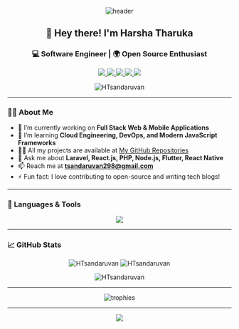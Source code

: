 <!-- Banner & Greeting -->
<p align="center">
  <img src="https://capsule-render.vercel.app/api?type=waving&color=0ABAB5&height=200&section=header&text=Harsha%20Tharuka&fontSize=40&fontColor=ffffff" alt="header"/>
</p>

<h2 align="center">👋 Hey there! I'm Harsha Tharuka</h2>
<h3 align="center">💻 Software Engineer | 🌍 Open Source Enthusiast</h3>

<p align="center">
  <a href="mailto:tsandaruvan298@gmail.com">
    <img src="https://img.shields.io/badge/Email-D14836?style=for-the-badge&logo=gmail&logoColor=white" />
  </a>
  <a href="https://twitter.com/" target="_blank">
    <img src="https://img.shields.io/badge/Twitter-1da1f2?style=for-the-badge&logo=twitter&logoColor=white" />
  </a>
  <a href="https://www.linkedin.com/in/harsha-tharuka-sandaruvan-586a85233/" target="_blank">
    <img src="https://img.shields.io/badge/LinkedIn-0a66c2?style=for-the-badge&logo=linkedin&logoColor=white" />
  </a>
  <a href="https://stackoverflow.com/users/19280169/harsha" target="_blank">
    <img src="https://img.shields.io/badge/StackOverflow-f48024?style=for-the-badge&logo=stackoverflow&logoColor=white" />
  </a>
  <a href="https://medium.com/@tsandaruvan298" target="_blank">
    <img src="https://img.shields.io/badge/Medium-12100e?style=for-the-badge&logo=medium&logoColor=white" />
  </a>
</p>

<!-- Profile Views -->
<p align="center">
  <img src="https://komarev.com/ghpvc/?username=HTsandaruvan&label=Profile%20views&color=0e75b6&style=flat" alt="HTsandaruvan" />
</p>

---

<!-- About Section -->
### 🙋‍♂️ About Me
- 🔭 I’m currently working on **Full Stack Web & Mobile Applications**
- 🌱 I’m learning **Cloud Engineering, DevOps, and Modern JavaScript Frameworks**
- 👨‍💻 All my projects are available at [My GitHub Repositories](https://github.com/HTsandaruvan?tab=repositories)
- 💬 Ask me about **Laravel, React.js, PHP, Node.js, Flutter, React Native**
- 📫 Reach me at **tsandaruvan298@gmail.com**
- ⚡ Fun fact: I love contributing to open-source and writing tech blogs!

---

<!-- Skills Section -->
### 🚀 Languages & Tools

<p align="center">
  <img src="https://skillicons.dev/icons?i=laravel,vue,php,nodejs,js,ts,python,java,django,flask,go,flutter,react,redux,html,css,sass,tailwind,bootstrap,mysql,postgres,mongodb,sqlite,aws,gcp,docker,kubernetes,nginx,git,linux,figma,heroku,redis,graphql,electron,postman,webpack" />
</p>

---

<!-- GitHub Stats -->
### 📈 GitHub Stats

<p align="center">
  <img src="https://github-readme-stats.vercel.app/api?username=HTsandaruvan&show_icons=true&theme=tokyonight" alt="HTsandaruvan" />
  <img src="https://github-readme-stats.vercel.app/api/top-langs/?username=HTsandaruvan&layout=compact&theme=tokyonight" alt="HTsandaruvan" />
</p>
<p align="center">
  <img src="https://github-readme-streak-stats.herokuapp.com/?user=HTsandaruvan&theme=tokyonight" alt="HTsandaruvan" />
</p>

---

<!-- Trophies -->
<p align="center">
  <img src="https://github-profile-trophy.vercel.app/?username=HTsandaruvan&theme=tokyonight&row=1&column=7" alt="trophies" />
</p>

---

<!-- Quote or Fun Footer -->
<p align="center">
  <img src="https://readme-typing-svg.demolab.com?font=Fira+Code&weight=700&pause=1000&color=0e75b6&center=true&vCenter=true&width=435&lines=Happy+Coding!;Let's+build+something+amazing+together!;Open+to+collaboration+and+new+opportunities."/>
</p>
